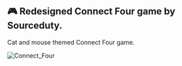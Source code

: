 ## 🎮 Redesigned Connect Four game by Sourceduty.

Cat and mouse themed Connect Four game.

![Connect_Four](https://github.com/sourceduty/Connect_Four/assets/123030236/7b498a27-e7ad-47dc-801a-d94d57120c95)
